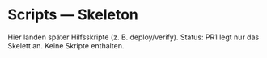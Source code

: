 # Scripts — Skeleton
Hier landen später Hilfsskripte (z. B. deploy/verify).
Status: PR1 legt nur das Skelett an. Keine Skripte enthalten.

